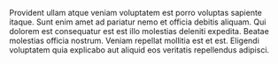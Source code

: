 Provident ullam atque veniam voluptatem est porro voluptas sapiente itaque. Sunt enim amet ad pariatur nemo et officia debitis aliquam. Qui dolorem est consequatur est est illo molestias deleniti expedita. Beatae molestias officia nostrum. Veniam repellat mollitia est et est. Eligendi voluptatem quia explicabo aut aliquid eos veritatis repellendus adipisci.